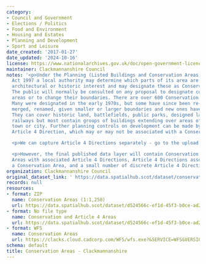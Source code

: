 ```yaml
---
category:
- Council and Government
- Elections / Politics
- Food and Environment
- Housing and Estates
- Planning and Development
- Sport and Leisure
date_created: '2017-01-27'
date_updated: '2024-10-16'
license: https://www.nationalarchives.gov.uk/doc/open-government-licence/version/3/
maintainer: Clackmannanshire Council
notes: '<p>Under the Planning (Listed Buildings and Conservation Areas) (Scotland)
  Act 1997 a local authority may determine which parts of its area are of special
  architectural or historic interest and may designate these as Conservation Areas.
  The public will normally be consulted on any proposal to designate conservation
  areas or to change their boundaries. There are over 600 Conservation Areas in Scotland.
  Many were designated in the early 1970s, but some have since been re-designated,
  merged, renamed, given smaller or larger boundaries and new ones have been added.
  They can cover historic land, battlefields, public parks, designed landscapes or
  railways but most contain groups of buildings extending over areas of a village,
  town or city. Further planning controls on development can be made by way of an
  Article 4 Direction, which may or may not be associated with a Conservation Area.</p>

  <p>We can capture Article 4 Directions separately - go to the upload for that data.</p>

  <p>However, the final published data layer will contain Conservation Areas, Conservation
  Areas with associated Article 4 Directions, Article 4 Directions associated with
  a Conservation Area, and a small number of discrete Article 4 Direction areas.</p>'
organization: Clackmannanshire Council
original_dataset_link: ' https://data.spatialhub.scot/dataset/conservation_areas-cl'
records: null
resources:
- format: ZIP
  name: Conservation Areas (1:1,250)
  url: https://data.spatialhub.scot/dataset/d524566c-ef1d-45f3-b0ce-ad2076d962cb/resource/2d46f0a1-08c6-4610-9c79-062cb01a89ad/download/conservationareasldp20151250.zip
- format: No file type
  name: Conservation and Article 4 Areas
  url: https://data.spatialhub.scot/dataset/d524566c-ef1d-45f3-b0ce-ad2076d962cb/resource/b953554d-9d3c-421a-aec8-d33b45d39cc1/download/spatialhubconservationarticle4areas.gpkg
- format: WFS
  name: Conservation Areas
  url: https://clacks.cloud.cadcorp.com/WFS/wfs.exe?&SERVICE=WFS&VERSION=2.0.0&REQUEST=GetFeature&typenames=ns:Conservation_Areas
schema: default
title: Conservation Areas - Clackmannanshire
---
```

